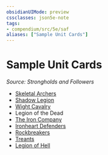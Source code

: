 ```yaml
---
obsidianUIMode: preview
cssclasses: json5e-note
tags:
- compendium/src/5e/saf
aliases: ["Sample Unit Cards"]
---
```

# Sample Unit Cards
*Source: Strongholds and Followers* 

- [Skeletal Archers](compendium/optional-features/skeletal-archers-saf.md)  
- [Shadow Legion](compendium/optional-features/shadow-legion-saf.md)  
- [Wight Cavalry](compendium/optional-features/wight-cavalry-saf.md)  
- Legion of the Dead  
- [The Iron Company](compendium/optional-features/the-iron-company-saf.md)  
- [Ironheart Defenders](compendium/optional-features/ironheart-defenders-saf.md)  
- [Rockbreakers](compendium/optional-features/rockbreakers-saf.md)  
- [Treants](compendium/optional-features/treants-saf.md)  
- [Legion of Hell](compendium/optional-features/legion-of-hell-saf.md)